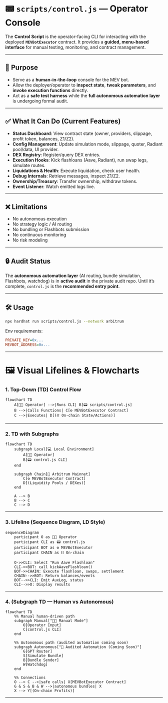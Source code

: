 # 📟 `scripts/control.js` — Operator Console

The **Control Script** is the operator-facing CLI for interacting with the deployed **`MEVBotExecutor`** contract.
It provides a **guided, menu-based interface** for manual testing, monitoring, and contract management.

---

## 🎯 Purpose

* Serve as a **human-in-the-loop** console for the MEV bot.
* Allow the deployer/operator to **inspect state**, **tweak parameters**, and **invoke execution functions** directly.
* Act as a **safe test harness** while the **full autonomous automation layer** is undergoing formal audit.

---

## ✅ What It Can Do (Current Features)

* **Status Dashboard**: View contract state (owner, providers, slippage, profit token, balances, Z1/Z2).
* **Config Management**: Update simulation mode, slippage, quoter, Radiant pool/data, UI provider.
* **DEX Registry**: Register/query DEX entries.
* **Execution Hooks**: Kick flashloans (Aave, Radiant), run swap legs, simulate routes.
* **Liquidations & Health**: Execute liquidation, check user health.
* **Debug Internals**: Retrieve messages, inspect Z1/Z2.
* **Ownership/Treasury**: Transfer ownership, withdraw tokens.
* **Event Listener**: Watch emitted logs live.

---

## ❌ Limitations

* No autonomous execution
* No strategy logic / AI routing
* No bundling or Flashbots submission
* No continuous monitoring
* No risk modeling

---

## 🔒 Audit Status

The **autonomous automation layer** (AI routing, bundle simulation, Flashbots, watchdog) is in **active audit** in the private audit repo.
Until it’s complete, `control.js` is the **recommended entry point**.

---

## 🛠 Usage

```bash
npx hardhat run scripts/control.js --network arbitrum
```

Env requirements:

```ini
PRIVATE_KEY=0x...
MEVBOT_ADDRESS=0x...
```

---

# 🖼 Visual Lifelines & Flowcharts

### 1. Top-Down (TD) Control Flow

```mermaid
flowchart TD
    A[👨‍💻 Operator] -->|Runs CLI| B[📟 scripts/control.js]
    B -->|Calls Functions| C[⚙️ MEVBotExecutor Contract]
    C -->|Executes| D[(⛓ On-chain State/Actions)]
```

---

### 2. TD with Subgraphs

```mermaid
flowchart TD
    subgraph Local[💻 Local Environment]
        A[👨‍💻 Operator]
        B[📟 control.js CLI]
    end

    subgraph Chain[🔗 Arbitrum Mainnet]
        C[⚙️ MEVBotExecutor Contract]
        D[(Liquidity Pools / DEXes)]
    end

    A --> B
    B --> C
    C --> D
```

---

### 3. Lifeline (Sequence Diagram, LD Style)

```mermaid
sequenceDiagram
    participant O as 👨‍💻 Operator
    participant CLI as 📟 control.js
    participant BOT as ⚙️ MEVBotExecutor
    participant CHAIN as ⛓ On-chain

    O->>CLI: Select "Run Aave Flashloan"
    CLI->>BOT: call kickAaveFlashloan()
    BOT->>CHAIN: Execute flashloan, swaps, settlement
    CHAIN-->>BOT: Return balances/events
    BOT-->>CLI: Emit AuxLog, status
    CLI-->>O: Display results
```

---

### 4. (Subgraph TD — Human vs Autonomous)

```mermaid
flowchart TD
    %% Manual human-driven path
    subgraph Manual["🧑‍💻 Manual Mode"]
        O[Operator Input]
        C[control.js CLI]
    end

    %% Autonomous path (audited automation coming soon)
    subgraph Autonomous["🤖 Audited Automation (Coming Soon)"]
        G[GPT Router]
        S[Simulate Bundle]
        B[Bundle Sender]
        W[Watchdog]
    end

    %% Connections
    O --> C -->|safe calls| X[MEVBotExecutor Contract]
    G & S & B & W -->|autonomous bundles| X
    X --> Y[(On-chain Profits)]
```

---
